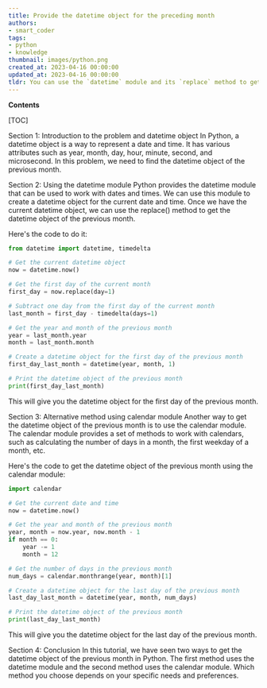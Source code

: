 ```yaml
---
title: Provide the datetime object for the preceding month
authors:
- smart_coder
tags:
- python
- knowledge
thumbnail: images/python.png
created_at: 2023-04-16 00:00:00
updated_at: 2023-04-16 00:00:00
tldr: You can use the `datetime` module and its `replace` method to get the datetime object of the previous month `previous\_month = datetime.now().replace(month=datetime.now().month-1)`
---
```


**Contents**

[TOC]

Section 1: Introduction to the problem and datetime object
In Python, a datetime object is a way to represent a date and time. It has various attributes such as year, month, day, hour, minute, second, and microsecond. In this problem, we need to find the datetime object of the previous month.

Section 2: Using the datetime module
Python provides the datetime module that can be used to work with dates and times. We can use this module to create a datetime object for the current date and time. Once we have the current datetime object, we can use the replace() method to get the datetime object of the previous month.

Here's the code to do it:

```python
from datetime import datetime, timedelta

# Get the current datetime object
now = datetime.now()

# Get the first day of the current month
first_day = now.replace(day=1)

# Subtract one day from the first day of the current month
last_month = first_day - timedelta(days=1)

# Get the year and month of the previous month
year = last_month.year
month = last_month.month

# Create a datetime object for the first day of the previous month
first_day_last_month = datetime(year, month, 1)

# Print the datetime object of the previous month
print(first_day_last_month)
```

This will give you the datetime object for the first day of the previous month.

Section 3: Alternative method using calendar module
Another way to get the datetime object of the previous month is to use the calendar module. The calendar module provides a set of methods to work with calendars, such as calculating the number of days in a month, the first weekday of a month, etc.

Here's the code to get the datetime object of the previous month using the calendar module:

```python
import calendar

# Get the current date and time
now = datetime.now()

# Get the year and month of the previous month
year, month = now.year, now.month - 1
if month == 0:
    year -= 1
    month = 12

# Get the number of days in the previous month
num_days = calendar.monthrange(year, month)[1]

# Create a datetime object for the last day of the previous month
last_day_last_month = datetime(year, month, num_days)

# Print the datetime object of the previous month
print(last_day_last_month)
```

This will give you the datetime object for the last day of the previous month.

Section 4: Conclusion
In this tutorial, we have seen two ways to get the datetime object of the previous month in Python. The first method uses the datetime module and the second method uses the calendar module. Which method you choose depends on your specific needs and preferences.
